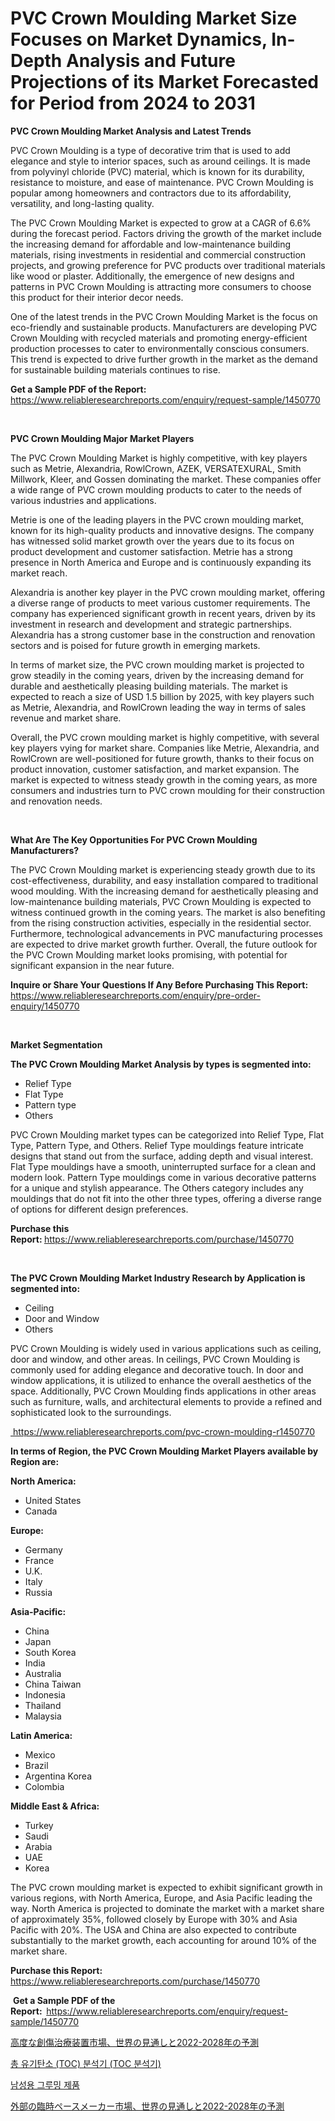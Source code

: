 <p><h1>PVC Crown Moulding Market Size Focuses on Market Dynamics, In-Depth Analysis and Future Projections of its Market Forecasted for Period from 2024 to 2031</h1></p><p><strong>PVC Crown Moulding Market Analysis and Latest Trends</strong></p>
<p><p>PVC Crown Moulding is a type of decorative trim that is used to add elegance and style to interior spaces, such as around ceilings. It is made from polyvinyl chloride (PVC) material, which is known for its durability, resistance to moisture, and ease of maintenance. PVC Crown Moulding is popular among homeowners and contractors due to its affordability, versatility, and long-lasting quality.</p><p>The PVC Crown Moulding Market is expected to grow at a CAGR of 6.6% during the forecast period. Factors driving the growth of the market include the increasing demand for affordable and low-maintenance building materials, rising investments in residential and commercial construction projects, and growing preference for PVC products over traditional materials like wood or plaster. Additionally, the emergence of new designs and patterns in PVC Crown Moulding is attracting more consumers to choose this product for their interior decor needs.</p><p>One of the latest trends in the PVC Crown Moulding Market is the focus on eco-friendly and sustainable products. Manufacturers are developing PVC Crown Moulding with recycled materials and promoting energy-efficient production processes to cater to environmentally conscious consumers. This trend is expected to drive further growth in the market as the demand for sustainable building materials continues to rise.</p></p>
<p><strong>Get a Sample PDF of the Report:&nbsp;</strong> <a href="https://www.reliableresearchreports.com/enquiry/request-sample/1450770">https://www.reliableresearchreports.com/enquiry/request-sample/1450770</a></p>
<p>&nbsp;</p>
<p><strong>PVC Crown Moulding Major Market Players</strong></p>
<p><p>The PVC Crown Moulding Market is highly competitive, with key players such as Metrie, Alexandria, RowlCrown, AZEK, VERSATEXURAL, Smith Millwork, Kleer, and Gossen dominating the market. These companies offer a wide range of PVC crown moulding products to cater to the needs of various industries and applications.</p><p>Metrie is one of the leading players in the PVC crown moulding market, known for its high-quality products and innovative designs. The company has witnessed solid market growth over the years due to its focus on product development and customer satisfaction. Metrie has a strong presence in North America and Europe and is continuously expanding its market reach.</p><p>Alexandria is another key player in the PVC crown moulding market, offering a diverse range of products to meet various customer requirements. The company has experienced significant growth in recent years, driven by its investment in research and development and strategic partnerships. Alexandria has a strong customer base in the construction and renovation sectors and is poised for future growth in emerging markets.</p><p>In terms of market size, the PVC crown moulding market is projected to grow steadily in the coming years, driven by the increasing demand for durable and aesthetically pleasing building materials. The market is expected to reach a size of USD 1.5 billion by 2025, with key players such as Metrie, Alexandria, and RowlCrown leading the way in terms of sales revenue and market share.</p><p>Overall, the PVC crown moulding market is highly competitive, with several key players vying for market share. Companies like Metrie, Alexandria, and RowlCrown are well-positioned for future growth, thanks to their focus on product innovation, customer satisfaction, and market expansion. The market is expected to witness steady growth in the coming years, as more consumers and industries turn to PVC crown moulding for their construction and renovation needs.</p></p>
<p>&nbsp;</p>
<p><strong>What Are The Key Opportunities For PVC Crown Moulding Manufacturers?</strong></p>
<p><p>The PVC Crown Moulding market is experiencing steady growth due to its cost-effectiveness, durability, and easy installation compared to traditional wood moulding. With the increasing demand for aesthetically pleasing and low-maintenance building materials, PVC Crown Moulding is expected to witness continued growth in the coming years. The market is also benefiting from the rising construction activities, especially in the residential sector. Furthermore, technological advancements in PVC manufacturing processes are expected to drive market growth further. Overall, the future outlook for the PVC Crown Moulding market looks promising, with potential for significant expansion in the near future.</p></p>
<p><strong>Inquire or Share Your Questions If Any Before Purchasing This Report:</strong> <a href="https://www.reliableresearchreports.com/enquiry/pre-order-enquiry/1450770">https://www.reliableresearchreports.com/enquiry/pre-order-enquiry/1450770</a></p>
<p>&nbsp;</p>
<p><strong>Market Segmentation</strong></p>
<p><strong>The PVC Crown Moulding Market Analysis by types is segmented into:</strong></p>
<p><ul><li>Relief Type</li><li>Flat Type</li><li>Pattern type</li><li>Others</li></ul></p>
<p><p>PVC Crown Moulding market types can be categorized into Relief Type, Flat Type, Pattern Type, and Others. Relief Type mouldings feature intricate designs that stand out from the surface, adding depth and visual interest. Flat Type mouldings have a smooth, uninterrupted surface for a clean and modern look. Pattern Type mouldings come in various decorative patterns for a unique and stylish appearance. The Others category includes any mouldings that do not fit into the other three types, offering a diverse range of options for different design preferences.</p></p>
<p><strong>Purchase this Report:&nbsp;</strong><a href="https://www.reliableresearchreports.com/purchase/1450770">https://www.reliableresearchreports.com/purchase/1450770</a></p>
<p>&nbsp;</p>
<p><strong>The PVC Crown Moulding Market Industry Research by Application is segmented into:</strong></p>
<p><ul><li>Ceiling</li><li>Door and Window</li><li>Others</li></ul></p>
<p><p>PVC Crown Moulding is widely used in various applications such as ceiling, door and window, and other areas. In ceilings, PVC Crown Moulding is commonly used for adding elegance and decorative touch. In door and window applications, it is utilized to enhance the overall aesthetics of the space. Additionally, PVC Crown Moulding finds applications in other areas such as furniture, walls, and architectural elements to provide a refined and sophisticated look to the surroundings.</p></p>
<p><a href="https://www.reliableresearchreports.com/pvc-crown-moulding-r1450770">&nbsp;https://www.reliableresearchreports.com/pvc-crown-moulding-r1450770</a></p>
<p><strong>In terms of Region, the PVC Crown Moulding Market Players available by Region are:</strong></p>
<p>
    <p> <strong> North America: </strong>
        <ul>
            <li>United States</li>
            <li>Canada</li>
        </ul>
        </p> 
    <p> <strong> Europe: </strong>
        <ul>
            <li>Germany</li>
            <li>France</li>
            <li>U.K.</li>
            <li>Italy</li>
            <li>Russia</li>
        </ul>
        </p> 
    <p> <strong> Asia-Pacific: </strong>
        <ul>
            <li>China</li>
            <li>Japan</li>
            <li>South Korea</li>
            <li>India</li>
            <li>Australia</li>
            <li>China Taiwan</li>
            <li>Indonesia</li>
            <li>Thailand</li>
            <li>Malaysia</li>
        </ul>
        </p> 
    <p> <strong> Latin America: </strong>
        <ul>
            <li>Mexico</li>
            <li>Brazil</li>
            <li>Argentina Korea</li>
            <li>Colombia</li>
        </ul>
        </p> 
    <p> <strong> Middle East & Africa: </strong>
        <ul>
            <li>Turkey</li>
            <li>Saudi</li>
            <li>Arabia</li>
            <li>UAE</li>
            <li>Korea</li>
        </ul>
    </p>
    </p>
<p><p>The PVC crown moulding market is expected to exhibit significant growth in various regions, with North America, Europe, and Asia Pacific leading the way. North America is projected to dominate the market with a market share of approximately 35%, followed closely by Europe with 30% and Asia Pacific with 20%. The USA and China are also expected to contribute substantially to the market growth, each accounting for around 10% of the market share.</p></p>
<p><strong>Purchase this Report: </strong><a href="https://www.reliableresearchreports.com/purchase/1450770">https://www.reliableresearchreports.com/purchase/1450770</a></p>
<p>&nbsp;<strong>Get a Sample PDF of the Report:&nbsp;&nbsp;</strong><a href="https://www.reliableresearchreports.com/enquiry/request-sample/1450770">https://www.reliableresearchreports.com/enquiry/request-sample/1450770</a></p>
<p><strong></strong></p>
<p><p><a href="https://medium.com/@slbola/%E5%85%88%E9%80%B2%E7%9A%84%E3%81%AA%E5%89%B5%E5%82%B7%E6%B2%BB%E7%99%82%E6%A9%9F%E5%99%A8%E5%B8%82%E5%A0%B4-%E4%B8%96%E7%95%8C%E5%85%A8%E4%BD%93%E3%81%AE%E8%A6%8B%E9%80%9A%E3%81%97%E3%81%A82022%E5%B9%B4%E3%81%8B%E3%82%892028%E5%B9%B4%E3%81%BE%E3%81%A7%E3%81%AE%E4%BA%88%E6%B8%AC%E5%B8%82%E5%A0%B4%E8%A6%8F%E6%A8%A1-%E3%82%B7%E3%82%A7%E3%82%A2-%E5%82%BE%E5%90%91%E5%88%86%E6%9E%90%E3%83%AC%E3%83%9D%E3%83%BC%E3%83%88-%E8%A3%BD%E5%93%81-%E9%AB%98%E5%9C%A7%E9%85%B8%E7%B4%A0%E6%A9%9F%E5%99%A8-%E9%9B%BB%E6%B0%97%E5%88%BA%E6%BF%80%E8%A3%85%E7%BD%AE-%E5%9C%A7%E5%8A%9B%E3%83%AA%E3%83%AA%E3%83%BC%E3%83%95%E8%A3%85%E7%BD%AE-%E3%81%9D%E3%81%AE%E4%BB%96-%E3%81%AB%E3%82%88%E3%82%8B%E3%82%BB%E3%82%B0%E3%83%A1%E3%83%B3%E3%83%88%E4%BA%88%E6%B8%AC-20-59eb50451e0e">高度な創傷治療装置市場、世界の見通しと2022-2028年の予測</a></p><p><a href="https://medium.com/@cordiehyatt1/%EC%B4%9D-%EC%9C%A0%EA%B8%B0%ED%83%84%EC%86%8C-toc-%EB%B6%84%EC%84%9D%EA%B8%B0-toc-analyzers-%EC%8B%9C%EC%9E%A5%EC%9D%80-2024%EB%85%84%EB%B6%80%ED%84%B0-2031%EB%85%84%EA%B9%8C%EC%A7%80-%EC%84%B1%EC%9E%A5%EC%9D%B4-%EC%A0%84%EB%A7%9D%EB%90%98%EB%A9%B0-%EC%8B%9C%EC%9E%A5-%EB%8F%99%ED%96%A5-%EB%B6%84%EC%84%9D%EC%97%90-%EB%94%B0%EB%A5%B4%EB%A9%B4-%EC%97%B0%ED%8F%89%EA%B7%A0-%EC%84%B1%EC%9E%A5%EB%A5%A0%EC%9D%B8-%EB%A1%9C-%EC%98%88%EC%83%81%EB%90%98%EA%B3%A0-%EC%9E%88%EC%9C%BC%EB%A9%B0-8e9212b10bc9">총 유기탄소 (TOC) 분석기 (TOC 분석기)</a></p><p><a href="https://medium.com/@cordiehyatt1/%EA%B8%80%EB%A1%9C%EB%B2%8C-%EB%82%A8%EC%84%B1-%EA%B7%B8%EB%A3%A8%EB%B0%8D-%EC%A0%9C%ED%92%88-%EC%8B%9C%EC%9E%A5-%EA%B7%9C%EB%AA%A8%EB%8A%94-%EC%97%B0%ED%8F%89%EA%B7%A0-%EC%84%B1%EC%9E%A5%EB%A5%A0-%EC%97%90-%EC%9D%B4%EB%A5%B4%EA%B2%8C-%EB%90%A0-%EA%B2%83%EC%9C%BC%EB%A1%9C-%EC%98%88%EC%83%81%EB%90%98%EB%A9%B0-%EC%9D%B4-%EB%B3%B4%EA%B3%A0%EC%84%9C%EB%8A%94-2024%EB%85%84%EB%B6%80%ED%84%B0-2031%EB%85%84%EA%B9%8C%EC%A7%80%EC%9D%98-%EC%8B%9C%EC%9E%A5-%EC%84%B1%EC%9E%A5-%ED%8A%B8%EB%A0%8C%EB%93%9C-%EA%B8%B0%ED%9A%8C-%EB%B0%8F-%EC%98%88%EC%B8%A1%EC%9D%84-%EB%8B%A4%EB%A3%B9%EB%8B%88%EB%8B%A4-d587643c795f">남성용 그루밍 제품</a></p><p><a href="https://medium.com/@slbola/%E5%A4%96%E9%83%A8%E4%B8%80%E6%99%82%E3%83%9A%E3%83%BC%E3%82%B9%E3%83%A1%E3%83%BC%E3%82%AB%E3%83%BC%E5%B8%82%E5%A0%B4-%E3%82%B0%E3%83%AD%E3%83%BC%E3%83%90%E3%83%AB%E5%B1%95%E6%9C%9B%E3%81%A82022%E5%B9%B4%E3%81%8B%E3%82%892028%E5%B9%B4%E3%81%BE%E3%81%A7%E3%81%AE%E4%BA%88%E6%B8%AC%E5%B8%82%E5%A0%B4-2024%E5%B9%B4%E3%81%8B%E3%82%892031%E5%B9%B4%E3%81%BE%E3%81%A7%E3%81%AE%E3%82%B0%E3%83%AD%E3%83%BC%E3%83%90%E3%83%AB%E5%B8%82%E5%A0%B4%E6%B4%9E%E5%AF%9F%E3%81%A8%E8%B2%A9%E5%A3%B2%E3%83%88%E3%83%AC%E3%83%B3%E3%83%89-a399db0ea892">外部の臨時ペースメーカー市場、世界の見通しと2022-2028年の予測</a></p></p>